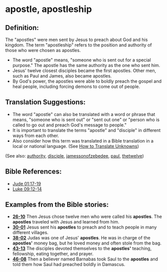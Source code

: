 # apostle, apostleship #

## Definition: ##

The "apostles" were men sent by Jesus to preach about God and his kingdom. The term "apostleship" refers to the position and authority of those who were chosen as apostles.

* The word "apostle" means, "someone who is sent out for a special purpose." The apostle has the same authority as the one who sent him.
* Jesus' twelve closest disciples became the first apostles. Other men, such as Paul and James, also became apostles.
* By God's power, the apostles were able to boldly preach the gospel and heal people, including forcing demons to come out of people.

## Translation Suggestions: ##

* The word "apostle" can also be translated with a word or phrase that means, "someone who is sent out" or "sent out one" or "person who is called to go out and preach God's message to people."
* It is important to translate the terms "apostle" and "disciple" in different ways from each other.
* Also consider how this term was translated in a Bible translation in a local or national language. (See [How to Translate Unknowns](https://git.door43.org/Door43/en-ta-translate-vol1/src/master/content/translate_unknown.md))

(See also: [authority](../kt/authority.md), [disciple](../kt/disciple.md), [jamessonofzebedee](../other/jamessonofzebedee.md), [paul](../other/paul.md), [thetwelve](../kt/thetwelve.md))

## Bible References: ##

* [Jude 01:17-19](https://door43.org/en/bible/notes/jud/01/17)
* [Luke 09:12-14](https://door43.org/en/bible/notes/luk/09/12)

## Examples from the Bible stories: ##

* __[26-10](https://door43.org/en/obs/notes/frames/26-10)__ Then Jesus chose twelve men who were called his __apostles__. The __apostles__  traveled with Jesus and learned from him.
* __[30-01](https://door43.org/en/obs/notes/frames/30-01)__ Jesus sent his __apostles__  to preach and to teach people in many different villages.
* __[38-02](https://door43.org/en/obs/notes/frames/38-02)__ Judas was one of Jesus' __apostles__. He was in charge of the __apostles'__  money bag, but he loved money and often stole from the bag.
* __[43-13](https://door43.org/en/obs/notes/frames/43-13)__ The disciples devoted themselves to the __apostles'__  teaching, fellowship, eating together, and prayer.
* __[46-08](https://door43.org/en/obs/notes/frames/46-08)__ Then a believer named Barnabas took Saul to the __apostles__  and told them how Saul had preached boldly in Damascus.



